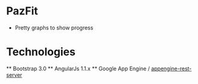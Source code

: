 PazFit
========

* Pretty graphs to show progress

Technologies
=======
** Bootstrap 3.0
** AngularJs 1.1.x
** Google App Engine / [appengine-rest-server](https://code.google.com/p/appengine-rest-server/)

